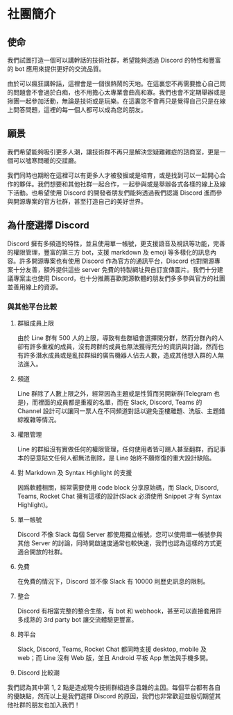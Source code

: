 # 社團簡介

## 使命

我們試圖打造一個可以講幹話的技術社群，希望能夠透過 Discord 的特性和豐富的 bot 應用來提供更好的交流品質。

由於可以瘋狂講幹話，這裡會是一個很熱鬧的天地。在這裏您不再需要擔心自己問的問題會不會過於白痴，也不用擔心太專業會曲高和寡。我們也會不定期舉辦或是揪團一起參加活動，無論是技術或是玩樂。在這裏您不會再只是覺得自己只是在線上問答問題，這裡的每一個人都可以成為您的朋友。

## 願景

我們希望能夠吸引更多人潮，讓技術群不再只是解決您疑難雜症的諮商室，更是一個可以噓寒問暖的交誼廳。

我們同時也期盼在這裡可以有更多人才被發掘或是培育，或是找到可以一起開心合作的夥伴。我們想要和其他社群一起合作，一起參與或是舉辦各式各樣的線上及線下活動。也希望使用 Discord 的開發者朋友們能夠透過我們認識 Discord 進而參與開源專案的官方社群，甚至打造自己的美好世界。

## 為什麼選擇 Discord

Discord 擁有多頻道的特性，並且使用單一帳號，更支援語音及視訊等功能，完善的權限管理，豐富的第三方 bot，支援 markdown 及 emoji 等多樣化的訊息內容。許多開源專案也有使用 Discord 作為官方的通訊平台，Discord 也對開源專案十分友善，額外提供這些 server 免費的特製網址與自訂宣傳圖片。我們十分建議專案主也使用 Discord，也十分推薦喜歡開源軟體的朋友們多多參與官方的社團並善用線上的資源。

### 與其他平台比較

1. 群組成員上限

   由於 Line 群有 500 人的上限，導致有些群組會選擇開分群，然而分群內的人卻有許多重複的成員，沒有跨群的成員也無法獲得充分的資訊與討論，然而也有許多潛水成員或是亂拉群組的廣告機器人佔去人數，造成其他想入群的人無法進入。

2. 頻道

   Line 群除了人數上限之外，經常因為主題或是性質而另開新群(Telegram 也是)，而裡面的成員都是重複的名單，而在 Slack, Discord, Teams 的 Channel 設計可以讓同一票人在不同頻道對話以避免歪樓離題、洗版、主題錯綜複雜等情況。

3. 權限管理

   Line 的群組沒有實做任何的權限管理，任何使用者皆可踢人甚至翻群，而記事本的惡意貼文任何人都無法刪除，是 Line 始終不願修復的重大設計缺陷。

4. 對 Markdown 及 Syntax Highlight 的支援

   因爲軟體相關，經常需要使用 code block 分享原始碼，而 Slack, Discord, Teams, Rocket Chat 擁有這樣的設計(Slack 必須使用 Snippet 才有 Syntax Highlight)。

5. 單一帳號

   Discord 不像 Slack 每個 Server 都使用獨立帳號，您可以使用單一帳號參與其他 Server 的討論，同時開啟速度通常也較快速，我們也認為這樣的方式更適合開放的社群。

6. 免費

   在免費的情況下，Discord 並不像 Slack 有 10000 則歷史訊息的限制。

7. 整合

   Discord 有相當完整的整合生態，有 bot 和 webhook，甚至可以直接套用許多成熟的 3rd party bot 讓交流體驗更豐富。

8. 跨平台

   Slack, Discord, Teams, Rocket Chat 都同時支援 desktop, mobile 及 web；而 Line 沒有 Web 版，並且 Android 平板 App 無法與手機多開。

9. Discord 比較潮

我們認為其中第 1, 2 點是造成現今技術群組過多且雜的主因。每個平台都有各自的優缺點，然而以上是我們選擇 Discord 的原因，我們也非常歡迎並殷切期望其他社群的朋友也加入我們！
